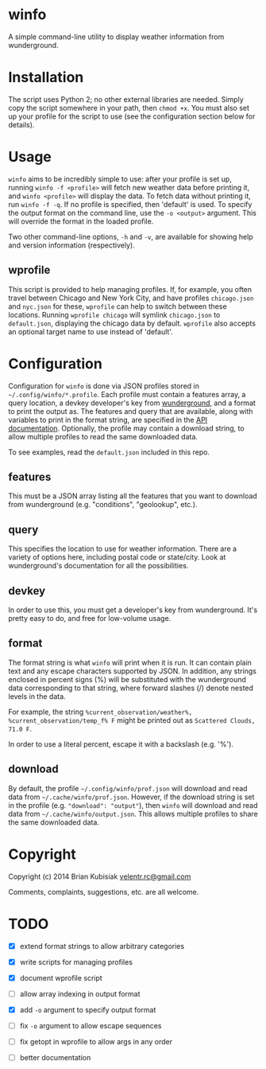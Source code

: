 # winfo

A simple command-line utility to display weather information from wunderground.

# Installation

The script uses Python 2; no other external libraries are needed. Simply copy
the script somewhere in your path, then `chmod +x`. You must also set up your
profile for the script to use (see the configuration section below for details).

# Usage

`winfo` aims to be incredibly simple to use: after your profile is set up,
running `winfo -f <profile>` will fetch new weather data before printing it, and
`winfo <profile>` will display the data. To fetch data without printing it, run
`winfo -f -q`. If no profile is specified, then 'default' is used. To specify
the output format on the command line, use the `-o <output>` argument. This will
override the format in the loaded profile.

Two other command-line options, `-h` and `-v`, are available for showing help
and version information (respectively).

## wprofile

This script is provided to help managing profiles. If, for example, you often
travel between Chicago and New York City, and have profiles `chicago.json` and
`nyc.json` for these, `wprofile` can help to switch between these locations.
Running `wprofile chicago` will symlink `chicago.json` to `default.json`,
displaying the chicago data by default. `wprofile` also accepts an optional
target name to use instead of 'default'.

# Configuration

Configuration for `winfo` is done via JSON profiles stored in
`~/.config/winfo/*.profile`. Each profile must contain a features array, a query
location, a devkey developer's key from
[wunderground](http://www.wunderground.com/weather/api), and a format to print
the output as. The features and query that are available, along with variables
to print in the format string, are specified in the [API
documentation](http://www.wunderground.com/weather/api/d/docs?d=data/index).
Optionally, the profile may contain a download string, to allow multiple
profiles to read the same downloaded data.

To see examples, read the `default.json` included in this repo.

## features

This must be a JSON array listing all the features that you want to download
from wunderground (e.g. "conditions", "geolookup", etc.).

## query

This specifies the location to use for weather information. There are a variety
of options here, including postal code or state/city. Look at wunderground's
documentation for all the possibilities.

## devkey

In order to use this, you must get a developer's key from wunderground. It's
pretty easy to do, and free for low-volume usage.

## format

The format string is what `winfo` will print when it is run. It can contain
plain text and any escape characters supported by JSON. In addition, any strings
enclosed in percent signs (%) will be substituted with the wunderground data
corresponding to that string, where forward slashes (/) denote nested levels in
the data.

For example, the string `%current_observation/weather%,
%current_observation/temp_f% F` might be printed out as `Scattered Clouds, 71.0
F`.

In order to use a literal percent, escape it with a backslash (e.g. '\%').

## download

By default, the profile `~/.config/winfo/prof.json` will download and read data
from `~/.cache/winfo/prof.json`. However, if the download string is set in the
profile (e.g. `"download": "output"`), then `winfo` will download and read data
from `~/.cache/winfo/output.json`. This allows multiple profiles to share the
same downloaded data.

# Copyright

Copyright (c) 2014 Brian Kubisiak <velentr.rc@gmail.com>

Comments, complaints, suggestions, etc. are all welcome.

# TODO

- [x] extend format strings to allow arbitrary categories
- [x] write scripts for managing profiles
- [x] document wprofile script
- [ ] allow array indexing in output format
- [x] add `-o` argument to specify output format
- [ ] fix `-o` argument to allow escape sequences
- [ ] fix getopt in wprofile to allow args in any order
- [ ] better documentation


